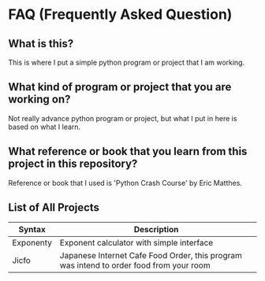 # FAQ (Frequently Asked Question)
## What is this?
This is where I put a simple python program or project that I am working.
## What kind of program or project that you are working on?
Not really advance python program or project, but what I put in here is based on what I learn.
## What reference or book that you learn from this project in this repository?
Reference or book that I used is 'Python Crash Course' by Eric Matthes.
## List of All Projects
| Syntax      | Description |
| ----------- | ----------- |
| Exponenty | Exponent calculator with simple interface |
| Jicfo     | Japanese Internet Cafe Food Order, this program was intend to order food from your room |
